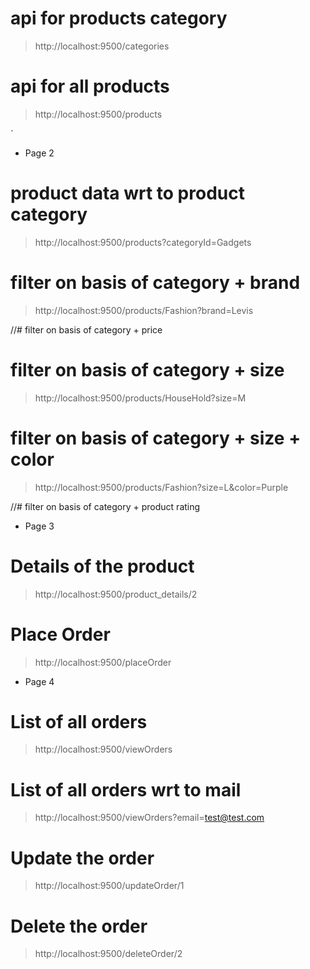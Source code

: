# api for products category
> http://localhost:9500/categories

# api for all products 
> http://localhost:9500/products

`
* Page 2
# product data wrt to product category
> http://localhost:9500/products?categoryId=Gadgets

# filter on basis of category + brand
> http://localhost:9500/products/Fashion?brand=Levis

//# filter on basis of category + price

# filter on basis of category + size
> http://localhost:9500/products/HouseHold?size=M

# filter on basis of category + size + color
> http://localhost:9500/products/Fashion?size=L&color=Purple

//# filter on basis of category + product rating

* Page 3
# Details of the product
> http://localhost:9500/product_details/2

# Place Order
> http://localhost:9500/placeOrder

* Page 4
# List of all orders
> http://localhost:9500/viewOrders

# List of all orders wrt to mail
> http://localhost:9500/viewOrders?email=test@test.com

# Update the order
> http://localhost:9500/updateOrder/1

# Delete the order
> http://localhost:9500/deleteOrder/2